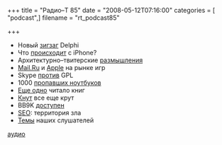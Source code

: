 +++
title = "Радио–Т 85"
date = "2008-05-12T07:16:00"
categories = [ "podcast",]
filename = "rt_podcast85"

+++

- Новый [зигзаг](http://blog.marcocantu.com/blog/delphi_jumps_ship.html) Delphi
- Что [происходит](http://www.macrumors.com/2008/05/10/online-apple-store-is-out-of-iphones/) с iPhone?
- Архитектурно–твитерские [размышления](http://www.insight-it.ru/net/scalability/arkhitektura-twitter/)
- [Mail.Ru](http://webplanet.ru/news/entertainment/2008/05/06/mailgames.html) и [Apple](http://www.crunchgear.com/2008/05/09/more-rumors-apple-gearing-up-for-games/) на рынке игр
- Skype [против](http://www.opennet.ru/opennews/art.shtml?num=15761) GPL
- 1000 [пропавших ноутбуков](http://webplanet.ru/news/security/2008/05/08/usalost.html)
- [Еще одно](http://www.engadget.com/2008/05/07/irex-launches-new-iliad-book-edition-e-book-reader/) читало книг
- [Кнут](http://webplanet.ru/interview/soft/2008/05/06/knuth.html) все еще крут
- BB9K [доступен](http://www.crunchgear.com/2008/05/08/blackberry-9000-video-overview-looks-nice/)
- [SEO](http://habrahabr.ru/blog/searchengines/41539.html): территория зла
- [Темы](http://radio-t.com/temi_dlja_vipuskov/temyi-dlya-85/) наших слушателей

[аудио](http://cdn.radio-t.com/rt_podcast85.mp3)
<audio src="http://cdn.radio-t.com/rt_podcast85.mp3" preload="none"></audio>